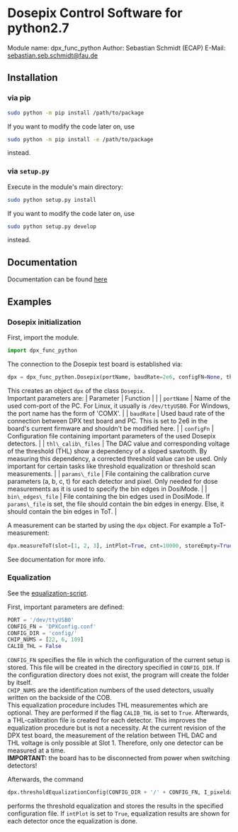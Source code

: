 # Dosepix Control Software for python2.7
Module name: dpx\_func\_python
Author: Sebastian Schmidt (ECAP)
E-Mail: sebastian.seb.schmidt@fau.de

## Installation
### via pip
```bash
sudo python -m pip install /path/to/package
```
If you want to modify the code later on, use 
```bash
sudo python -m pip install -e /path/to/package
```
instead.

### via `setup.py`
Execute in the module's main directory:
```bash
sudo python setup.py install
```
If you want to modify the code later on, use 
```bash
sudo python setup.py develop
```
instead.

## Documentation
Documentation can be found [here](doc/_build/html/index.html)

## Examples
### Dosepix initialization
First, import the module.
```python
import dpx_func_python
```

The connection to the Dosepix test board is established via:
```python
dpx = dpx_func_python.Dosepix(portName, baudRate=2e6, configFN=None, thl_calib_files=None, params_file=None, bin_edges_file=None)
```

This creates an object `dpx` of the class `Dosepix`.  
Important parameters are:
| Parameter | Function |                                                                      |
| `portName`          | Name of the used com-port of the PC. For Linux, it usually is `/dev/ttyUSB0`. For Windows, the port name has the form of 'COMX'. |
| `baudRate`          | Used baud rate of the connection between DPX test board and PC. This is set to 2e6 in the board's current firmware and shouldn't be modified here. |
| `configFn`          | Configuration file containing important parameters of the used Dosepix detectors. |
| `thl\_calib\_files` | The DAC value and corresponding voltage of the threshold (THL) show a dependency of a sloped sawtooth. By measuring this dependency, a corrected threshold value can be used. Only important for certain tasks like threshold equalization or threshold scan measurements. |
| `params\_file`      | File containing the calibration curve parameters (a, b, c, t) for each detector and pixel. Only needed for dose measurements as it is used to specify the bin edges in DosiMode. |
| `bin\_edges\_file`  | File containing the bin edges used in DosiMode. If `params\_file` is set, the file should contain the bin edges in energy. Else, it should contain the bin edges in ToT. |

A measurement can be started by using the `dpx` object. For example a ToT-measurement:
```python
dpx.measureToT(slot=[1, 2, 3], intPlot=True, cnt=10000, storeEmpty=True, logTemp=True)
```
See documentation for more info.

### Equalization
See the [equalization-script](examples/equalization.py).

First, important parameters are defined:
```python
PORT = '/dev/ttyUSB0'
CONFIG_FN = 'DPXConfig.conf'
CONFIG_DIR = 'config/'
CHIP_NUMS = [22, 6, 109]
CALIB_THL = False
```
`CONFIG_FN` specifies the file in which the configuration of the current setup is stored. This file will be created in the directory specified in `CONFIG_DIR`.  If the configuration directory does not exist, the program will create the folder by itself.  
`CHIP_NUMS` are the identification numbers of the used detectors, usually written on the backside of the COB.  
This equalization procedure includes THL measurementes which are optional. They are performed if the flag `CALIB_THL` is set to `True`. Afterwards, a THL-calibration file is created for each detector. This improves the equalization procedure but is not a necessity. At the current revision of the DPX test board, the measurement of the relation between THL DAC and THL voltage is only possible at Slot 1. Therefore, only one detector can be measured at a time.  
**IMPORTANT:** the board has to be disconnected from power when switching detectors!  

Afterwards, the command 
```python
dpx.thresholdEqualizationConfig(CONFIG_DIR + '/' + CONFIG_FN, I_pixeldac=None, reps=1, intPlot=False, resPlot=True)
```
performs the threshold equalization and stores the results in the specified configuration file. If `intPlot` is set to `True`, equalization results are shown for each detector once the equalization is done.

